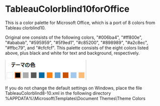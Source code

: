 # TableauColorblind10forOffice
This is a color palette for Microsoft Office, which is a port of 8 colors from Tableau clorblind10.

Original one consists of the following colors, "#006ba4", "#ff800e", "#ababab", "#595959", "#5f9ed1", "#c85200", "#898989", "#a2c8ec", "#ffbc79", and "#cfcfcf".
This palette consists of the eight colors listed above, plus black and white for text and background, respectively.

![Color Palette](color_palette.png)

If you do not change the default settings on Windows, place the file TableauColorblind8-10.xml in the following directory
%APPDATA%\Microsoft\Templates\Document Themes\Theme Colors